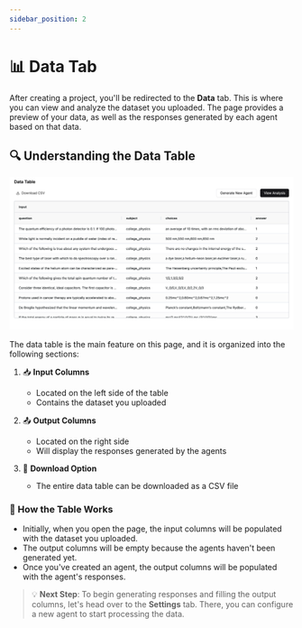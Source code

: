 ```yaml
---
sidebar_position: 2
---
```


# 📊 Data Tab

After creating a project, you'll be redirected to the **Data** tab. This is where you can view and analyze the dataset you uploaded. The page provides a preview of your data, as well as the responses generated by each agent based on that data.

## 🔍 Understanding the Data Table

![Data Page](img/data-table.png)

The data table is the main feature on this page, and it is organized into the following sections:

1. 📥 **Input Columns**

   - Located on the left side of the table
   - Contains the dataset you uploaded

2. 📤 **Output Columns**

   - Located on the right side
   - Will display the responses generated by the agents

3. 💾 **Download Option**

   - The entire data table can be downloaded as a CSV file

### 📎 How the Table Works

- Initially, when you open the page, the input columns will be populated with the dataset you uploaded.
- The output columns will be empty because the agents haven't been generated yet.
- Once you've created an agent, the output columns will be populated with the agent's responses.

> 💡 **Next Step**: To begin generating responses and filling the output columns, let's head over to the **Settings** tab. There, you can configure a new agent to start processing the data.
